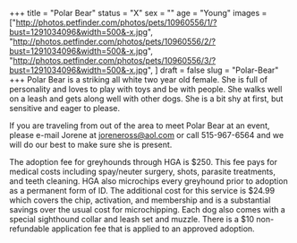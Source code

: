 +++
title = "Polar Bear"
status = "X"
sex = ""
age = "Young"
images = ["http://photos.petfinder.com/photos/pets/10960556/1/?bust=1291034096&width=500&-x.jpg",
"http://photos.petfinder.com/photos/pets/10960556/2/?bust=1291034096&width=500&-x.jpg",
"http://photos.petfinder.com/photos/pets/10960556/3/?bust=1291034096&width=500&-x.jpg",
]
draft = false
slug = "Polar-Bear"
+++
Polar Bear is a striking all white two year old female.  She is full of personality and loves to play with toys and be with people.  She walks well on a leash and gets along well with other dogs.  She is a bit shy at first, but sensitive and eager to please.  


  If you are traveling from out of the area to meet Polar Bear at an event, please e-mail Jorene at joreneross@aol.com or call 515-967-6564 and we will do our best to make sure she is present.

The adoption fee for greyhounds through HGA is $250. This fee pays for medical costs including spay/neuter surgery, shots, parasite treatments, and teeth cleaning.  HGA also microchips every greyhound prior to adoption as a permanent form of ID.  The additional cost for this service is $24.99 which covers the chip, activation, and membership and is a substantial savings over the usual cost for microchipping.  Each dog also comes with a special sighthound collar and leash set and muzzle. There is a $10 non-refundable application fee that is applied to an approved adoption.
